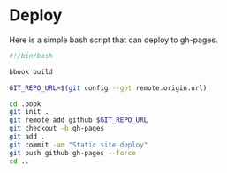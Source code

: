 
# Deploy

Here is a simple bash script that can deploy to gh-pages.



```bash
#!/bin/bash

bbook build

GIT_REPO_URL=$(git config --get remote.origin.url)

cd .book
git init .
git remote add github $GIT_REPO_URL
git checkout -b gh-pages
git add .
git commit -am "Static site deploy"
git push github gh-pages --force
cd ..
```
